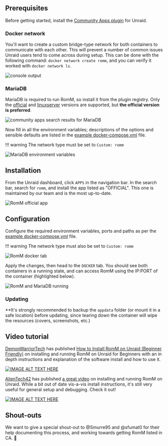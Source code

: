 ## Prerequisites

Before getting started, install the [Community Apps plugin](https://forums.unraid.net/topic/38582-plug-in-community-applications/) for Unraid.

### Docker network

You'll want to create a custom bridge-type network for both containers to communicate with each other. This will prevent a number of common issues Unraid users tend to come across during setup. This can be done with the following command: `docker network create romm`, and you can verify it worked with `docker network ls`.

![console output](https://github.com/user-attachments/assets/bac31998-1911-4085-b115-8dd93d519b8b)

### MariaDB

MariaDB is required to run RomM, so install it from the plugin registry. Only the [official](https://hub.docker.com/_/mariadb) and [linuxserver](https://github.com/linuxserver/docker-mariadb/pkgs/container/mariadb) versions are supported, but **the official version is preferred**.

![community apps search results for MariaDB](https://github.com/user-attachments/assets/76f4b6ef-5b63-454f-9357-d2920b9afd0e)

Now fill in all the environment variables; descriptions of the options and sensible defaults are listed in the [example docker-compose.yml](https://github.com/rommapp/romm/blob/release/examples/docker-compose.example.yml) file.

!!! warning
    The network type must be set to `Custom: romm`

![MariaDB environment variables](https://github.com/user-attachments/assets/a11906c5-25b2-46f1-906b-451a9ee39dca)

## Installation

From the Unraid dashboard, click `APPS` in the navigation bar. In the search bar, search for `romm`, and install the app listed as "OFFICIAL". This one is maintained by our team and is the most up-to-date.

![RomM official app](https://github.com/user-attachments/assets/57c4d47a-8604-4e8d-b05a-84dd68dda124)

## Configuration

Configure the required environment variables, ports and paths as per the [example docker-compose.yml](https://github.com/rommapp/romm/blob/release/examples/docker-compose.example.yml) file.

!!! warning
    The network type must also be set to `Custom: romm`

![RomM docker tab](https://github.com/user-attachments/assets/4c4210c2-ed00-4790-a945-65cbe33620b0)

Apply the changes, then head to the `DOCKER` tab. You should see both containers in a running state, and can access RomM using the IP:PORT of the container (highlighted below).

![RomM and MariaDB running](https://github.com/user-attachments/assets/cba26de1-d2c9-4fff-88d8-bc7701f0dd88)

### Updating

\*\*It's strongly recommended to backup the `appdata` folder (or mount it in a safe location) before updating, since tearing down the container will wipe the resources (covers, screenshots, etc.)

## Video tutorial

[DemonWarriorTech](https://www.youtube.com/@DemonWarriorTech) has published [How to Install RomM on Unraid (Beginner Friendly)](https://www.youtube.com/watch?v=Oo5obHNy2iw) on installing and running RomM on Unraid for Beginners with an in depth instructions and explanation of the software install and how to use it.

[![IMAGE ALT TEXT HERE](https://img.youtube.com/vi/Oo5obHNy2iw/0.jpg)](https://www.youtube.com/watch?v=Oo5obHNy2iw)

[AlienTech42](https://www.youtube.com/@AlienTech42) has published [a great video](https://www.youtube.com/watch?v=ls5YcsFdwLQ) on installing and running RomM on Unraid. While a bit out of date vis-a-vis install instructions, it's still very useful for general setup and debugging. Check it out!

[![IMAGE ALT TEXT HERE](https://img.youtube.com/vi/ls5YcsFdwLQ/0.jpg)](https://www.youtube.com/watch?v=ls5YcsFdwLQ)

## Shout-outs

We want to give a special shout-out to @Smurre95 and @sfumat0 for their help documenting this process, and working towards getting RomM listed in CA. 🤝
